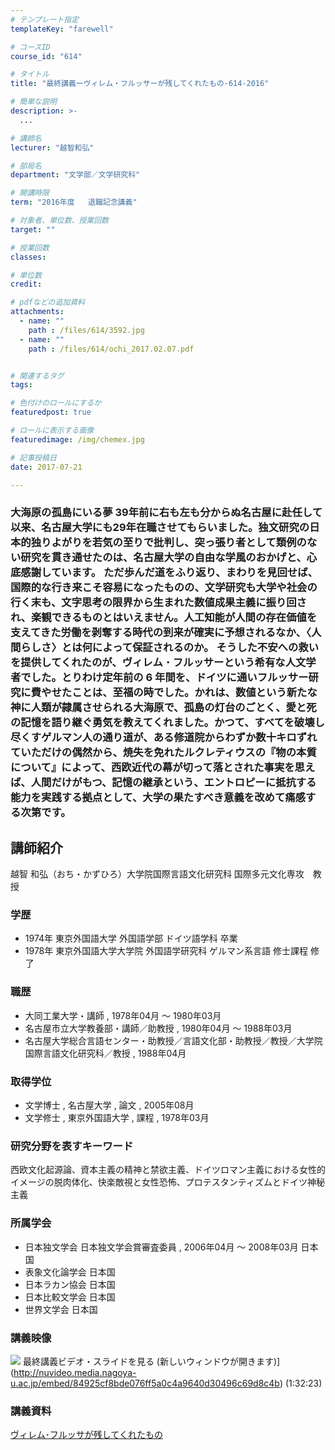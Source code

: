 ```yaml
---
# テンプレート指定
templateKey: "farewell"

# コースID
course_id: "614"

# タイトル
title: "最終講義ーヴィレム・フルッサーが残してくれたもの-614-2016"

# 簡単な説明
description: >-
  ...

# 講師名
lecturer: "越智和弘"

# 部局名
department: "文学部／文学研究科"

# 開講時限
term: "2016年度	退職記念講義"

# 対象者、単位数、授業回数
target: ""

# 授業回数
classes: 

# 単位数
credit: 

# pdfなどの追加資料
attachments: 
  - name: "" 
    path : /files/614/3592.jpg
  - name: "" 
    path : /files/614/ochi_2017.02.07.pdf


# 関連するタグ
tags:

# 色付けのロールにするか
featuredpost: true

# ロールに表示する画像
featuredimage: /img/chemex.jpg

# 記事投稿日
date: 2017-07-21

---
```

 ### 大海原の孤島にいる夢 39年前に右も左も分からぬ名古屋に赴任して以来、名古屋大学にも29年在職させてもらいました。独文研究の日本的独りよがりを若気の至りで批判し、突っ張り者として類例のない研究を貫き通せたのは、名古屋大学の自由な学風のおかげと、心底感謝しています。 ただ歩んだ道をふり返り、まわりを見回せば、国際的な行き来こそ容易になったものの、文学研究も大学や社会の行く末も、文字思考の限界から生まれた数値成果主義に振り回され、楽観できるものとはいえません。人工知能が人間の存在価値を支えてきた労働を剥奪する時代の到来が確実に予想されるなか、〈人間らしさ〉とは何によって保証されるのか。 そうした不安への救いを提供してくれたのが、ヴィレム ･ フルッサーという希有な人文学者でした。とりわけ定年前の 6 年間を、ドイツに通いフルッサー研究に費やせたことは、至福の時でした。かれは、数値という新たな神に人類が隷属させられる大海原で、孤島の灯台のごとく、愛と死の記憶を語り継ぐ勇気を教えてくれました。かつて、すべてを破壊し尽くすゲルマン人の通り道が、ある修道院からわずか数十キロずれていただけの偶然から、焼失を免れたルクレティウスの『物の本質について』によって、西欧近代の幕が切って落とされた事実を思えば、人間だけがもつ、記憶の継承という、エントロピーに抵抗する能力を実践する拠点として、大学の果たすべき意義を改めて痛感する次第です。
 

## 講師紹介

越智 和弘（おち・かずひろ）大学院国際言語文化研究科 国際多元文化専攻　教授 

### 学歴

  * 1974年 東京外国語大学 外国語学部 ドイツ語学科 卒業
  * 1978年 東京外国語大学大学院 外国語学研究科 ゲルマン系言語 修士課程 修了

### 職歴

  * 大同工業大学・講師 , 1978年04月 ～ 1980年03月
  * 名古屋市立大学教養部・講師／助教授 , 1980年04月 ～ 1988年03月
  * 名古屋大学総合言語センター・助教授／言語文化部・助教授／教授／大学院国際言語文化研究科／教授 , 1988年04月

### 取得学位

  * 文学博士 , 名古屋大学 , 論文 , 2005年08月
  * 文学修士 , 東京外国語大学 , 課程 , 1978年03月

### 研究分野を表すキーワード

西欧文化起源論、資本主義の精神と禁欲主義、ドイツロマン主義における女性的イメージの脱肉体化、快楽敵視と女性恐怖、プロテスタンティズムとドイツ神秘主義

### 所属学会

  * 日本独文学会 日本独文学会賞審査委員 , 2006年04月 ～ 2008年03月 日本国
  * 表象文化論学会 日本国
  * 日本ラカン協会 日本国
  * 日本比較文学会 日本国
  * 世界文学会 日本国
### 講義映像


![](/files/614/3592.jpg) 最終講義ビデオ・スライドを見る (新しいウィンドウが開きます)](http://nuvideo.media.nagoya-u.ac.jp/embed/84925cf8bde076ff5a0c4a9640d30496c69d8c4b) (1:32:23) 

### 講義資料


[ヴィレム･フルッサが残してくれたもの](/files/614/ochi_2017.02.07.pdf) 
